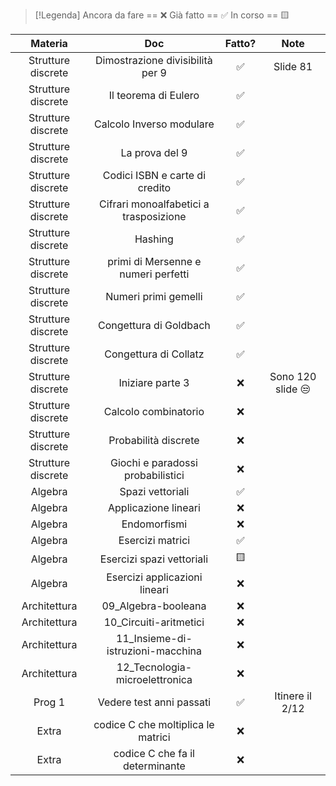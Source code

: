 
> [!Legenda]
> Ancora da fare == ❌ 
> Già fatto == ✅
> In corso == 🟨
> 

|      Materia       |                  Doc                   | Fatto? |       Note        |
| :----------------: | :------------------------------------: | :----: | :---------------: |
| Strutture discrete |    Dimostrazione divisibilità per 9    |   ✅    |     Slide 81      |
| Strutture discrete |          Il teorema di Eulero          |   ✅    |                   |
| Strutture discrete |        Calcolo Inverso modulare        |   ✅    |                   |
| Strutture discrete |             La prova del 9             |   ✅    |                   |
| Strutture discrete |     Codici ISBN e carte di credito     |   ✅    |                   |
| Strutture discrete | Cifrari monoalfabetici a trasposizione |   ✅    |                   |
| Strutture discrete |                Hashing                 |   ✅    |                   |
| Strutture discrete |  primi di Mersenne e numeri perfetti   |   ✅    |                   |
| Strutture discrete |          Numeri primi gemelli          |   ✅    |                   |
| Strutture discrete |         Congettura di Goldbach         |   ✅    |                   |
| Strutture discrete |         Congettura di Collatz          |   ✅    |                   |
| Strutture discrete |            Iniziare parte 3            |   ❌    | Sono 120 slide 😒 |
| Strutture discrete |          Calcolo combinatorio          |   ❌    |                   |
| Strutture discrete |          Probabilità discrete          |   ❌    |                   |
| Strutture discrete |   Giochi e paradossi probabilistici    |   ❌    |                   |
|      Algebra       |            Spazi vettoriali            |   ✅    |                   |
|      Algebra       |          Applicazione lineari          |   ❌    |                   |
|      Algebra       |              Endomorfismi              |   ❌    |                   |
|      Algebra       |            Esercizi matrici            |   ✅    |                   |
|      Algebra       |       Esercizi spazi vettoriali        |   🟨   |                   |
|      Algebra       |     Esercizi applicazioni lineari      |   ❌    |                   |
|    Architettura    |          09_Algebra-booleana           |   ❌    |                   |
|    Architettura    |         10_Circuiti-aritmetici         |   ❌    |                   |
|    Architettura    |   11_Insieme-di-istruzioni-macchina    |   ❌    |                   |
|    Architettura    |     12_Tecnologia-microelettronica     |   ❌    |                   |
|       Prog 1       |        Vedere test anni passati        |   ✅    |  Itinere il 2/12  |
|       Extra        |   codice C che moltiplica le matrici   |   ❌    |                   |
|       Extra        |    codice C che fa il determinante     |   ❌    |                   |
